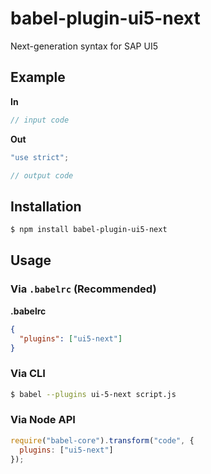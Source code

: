 # babel-plugin-ui5-next

Next-generation syntax for SAP UI5

## Example

**In**

```js
// input code
```

**Out**

```js
"use strict";

// output code
```

## Installation

```sh
$ npm install babel-plugin-ui5-next
```

## Usage

### Via `.babelrc` (Recommended)

**.babelrc**

```json
{
  "plugins": ["ui5-next"]
}
```

### Via CLI

```sh
$ babel --plugins ui-5-next script.js
```

### Via Node API

```javascript
require("babel-core").transform("code", {
  plugins: ["ui5-next"]
});
```
